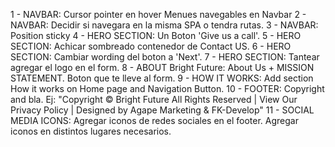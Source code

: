 1 - NAVBAR: Cursor pointer en hover Menues navegables en Navbar
2 - NAVBAR: Decidir si navegara en la misma SPA o tendra rutas.
3 - NAVBAR: Position sticky
4 - HERO SECTION: Un Boton 'Give us a call'.
5 - HERO SECTION: Achicar sombreado contenedor de Contact US.
6 - HERO SECTION: Cambiar wording del boton a 'Next'.
7 - HERO SECTION: Tantear agregar el logo en el form.
8 - ABOUT Bright Future: About Us + MISSION STATEMENT. Boton que te lleve al form.
9 - HOW IT WORKS: Add section How it works on Home page and Navigation Button.
10 - FOOTER: Copyright and bla. Ej: "Copyright © Bright Future All Rights Reserved | View Our Privacy Policy | Designed by Agape Marketing & FK-Develop"
11 - SOCIAL MEDIA ICONS: Agregar iconos de redes sociales en el footer. Agregar iconos en distintos lugares necesarios.
